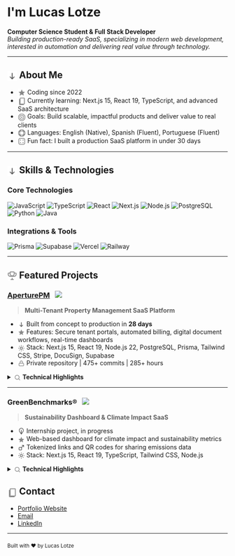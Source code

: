 <h1 align="left"> I'm Lucas Lotze</h1>

<p align="left">
  <b>Computer Science Student & Full Stack Developer</b><br>
  <i>Building production-ready SaaS, specializing in modern web development, interested in automation and delivering real value through technology.</i>
</p>

---

## <img src="assets/rocket-gray.svg" height="22" style="vertical-align: middle;" /> About Me

- <img src="assets/star-gray.svg" height="18" style="vertical-align: middle;" /> Coding since 2022
- <img src="assets/book-gray.svg" height="18" style="vertical-align: middle;" /> Currently learning: Next.js 15, React 19, TypeScript, and advanced SaaS architecture
- <img src="assets/target-gray.svg" height="18" style="vertical-align: middle;" /> Goals: Build scalable, impactful products and deliver value to real clients
- <img src="assets/globe-gray.svg" height="18" style="vertical-align: middle;" /> Languages: English (Native), Spanish (Fluent), Portuguese (Fluent)
- <img src="assets/dice-gray.svg" height="18" style="vertical-align: middle;" /> Fun fact: I built a production SaaS platform in under 30 days

---

## <img src="assets/rocket-gray.svg" height="22" style="vertical-align: middle;" /> Skills & Technologies

### Core Technologies

<div align="left">
  <img src="https://cdn.jsdelivr.net/gh/devicons/devicon/icons/javascript/javascript-original.svg" height="36" alt="JavaScript" />
  <img src="https://cdn.jsdelivr.net/gh/devicons/devicon/icons/typescript/typescript-original.svg" height="36" alt="TypeScript" />
  <img src="https://cdn.jsdelivr.net/gh/devicons/devicon/icons/react/react-original.svg" height="36" alt="React" />
  <img src="https://cdn.jsdelivr.net/gh/devicons/devicon/icons/nextjs/nextjs-original.svg" height="36" alt="Next.js" />
  <img src="https://cdn.jsdelivr.net/gh/devicons/devicon/icons/nodejs/nodejs-original.svg" height="36" alt="Node.js" />
  <img src="https://cdn.jsdelivr.net/gh/devicons/devicon/icons/postgresql/postgresql-original.svg" height="36" alt="PostgreSQL" />
  <img src="https://cdn.jsdelivr.net/gh/devicons/devicon/icons/python/python-original.svg" height="36" alt="Python" />
  <img src="https://cdn.jsdelivr.net/gh/devicons/devicon/icons/java/java-original.svg" height="36" alt="Java" />
 
</div>

### Integrations & Tools

<div align="left">
  <img src="https://cdn.jsdelivr.net/gh/devicons/devicon/icons/prisma/prisma-original.svg" height="36" alt="Prisma" />
  <img src="https://cdn.jsdelivr.net/gh/devicons/devicon/icons/supabase/supabase-original.svg" height="36" alt="Supabase" />
  <img src="https://cdn.jsdelivr.net/gh/devicons/devicon/icons/vercel/vercel-original.svg" height="36" alt="Vercel" />
  <img src="https://cdn.jsdelivr.net/gh/devicons/devicon/icons/railway/railway-original.svg" height="36" alt="Railway" />
</div>

---

## <img src="assets/trophy-gray.svg" height="22" style="vertical-align: middle;" /> Featured Projects

### [AperturePM](https://aperturepm.com) &nbsp; <img src="https://cdn.jsdelivr.net/gh/devicons/devicon/icons/react/react-original.svg" height="20" />
> **Multi-Tenant Property Management SaaS Platform**

- <img src="assets/rocket-gray.svg" height="16" style="vertical-align: middle;" /> Built from concept to production in **28 days**
- <img src="assets/star-gray.svg" height="16" style="vertical-align: middle;" /> Features: Secure tenant portals, automated billing, digital document workflows, real-time dashboards
- <img src="assets/tools-gray.svg" height="16" style="vertical-align: middle;" /> Stack: Next.js 15, React 19, Node.js 22, PostgreSQL, Prisma, Tailwind CSS, Stripe, DocuSign, Supabase
- <img src="assets/lock-gray.svg" height="16" style="vertical-align: middle;" /> Private repository | 475+ commits | 285+ hours

<details>
  <summary><img src="assets/magnifier-gray.svg" height="16" style="vertical-align: middle;" /> <b>Technical Highlights</b></summary>

  - Multi-tenant architecture with role-based access control
  - Stripe integration for billing and payments
  - DocuSign API for digital document workflows
  - Real-time UI updates and notifications
  - Automated billing, audit logging, and secure file storage
</details>

---

### GreenBenchmarks® &nbsp; <img src="https://cdn.jsdelivr.net/gh/devicons/devicon/icons/react/react-original.svg" height="20" />
> **Sustainability Dashboard & Climate Impact SaaS**

- <img src="assets/plant-gray.svg" height="16" style="vertical-align: middle;" /> Internship project, in progress
- <img src="assets/star-gray.svg" height="16" style="vertical-align: middle;" /> Web-based dashboard for climate impact and sustainability metrics
- <img src="assets/link-gray.svg" height="16" style="vertical-align: middle;" /> Tokenized links and QR codes for sharing emissions data
- <img src="assets/tools-gray.svg" height="16" style="vertical-align: middle;" /> Stack: Next.js 15, React 19, TypeScript, Tailwind CSS, Node.js

<details>
 <summary><img src="assets/magnifier-gray.svg" height="16" style="vertical-align: middle;" /> <b>Technical Highlights</b></summary>

  - Modular, scalable codebase
  - Secure, tokenized sharing of climate metrics
  - Responsive, accessible design
  - Planned: Predictive analytics and benchmarking tools
</details>

## <img src="assets/book-gray.svg" height="22" style="vertical-align: middle;" /> Contact

- [Portfolio Website](https://llotze.github.io/portfolio)
- [Email](mailto:llotze@bu.edu)
- [LinkedIn](https://www.linkedin.com/in/lucas-lotze-79b777340)

---

<sub>Built with ❤️ by Lucas Lotze </sub>
